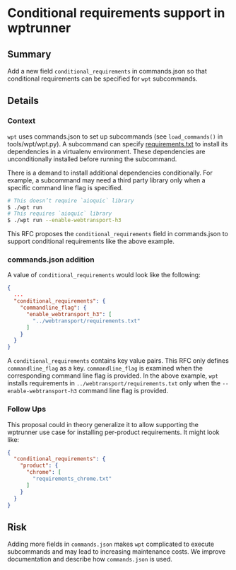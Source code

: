 # Conditional requirements support in wptrunner

## Summary

Add a new field `conditional_requirements` in commands.json so that conditional
requirements can be specified for `wpt` subcommands.

## Details

### Context

`wpt` uses commands.json to set up subcommands (see `load_commands()` in
tools/wpt/wpt.py). A subcommand can specify
[requirements.txt](https://pip.pypa.io/en/stable/user_guide/#requirements-files)
to install its dependencies in a virtualenv environment. These dependencies are
unconditionally installed before running the subcommand.

There is a demand to install additional dependencies conditionally. For example,
a subcommand may need a third party library only when a specific command line
flag is specified.

```sh
# This doesn’t require `aioquic` library
$ ./wpt run
# This requires `aioquic` library
$ ./wpt run --enable-webtransport-h3
```

This RFC proposes the `conditional_requirements` field in commands.json to
support conditional requirements like the above example.

### commands.json addition

A value of `conditional_requirements` would look like the following:

```json
{
  ...
  "conditional_requirements": {
    "commandline_flag": {
      "enable_webtransport_h3": [
        "../webtransport/requirements.txt"
      ]
    }
  }
}
```

A `conditional_requirements` contains key value pairs. This RFC only defines
`commandline_flag` as a key. `commandline_flag` is examined when the
corresponding command line flag is provided. In the above example, `wpt`
installs requirements in `../webtransport/requirements.txt` only when the
`--enable-webtransport-h3` command line flag is provided.

### Follow Ups

This proposal could in theory generalize it to allow supporting the wptrunner
use case for installing per-product requirements. It might look like:

```json
{
  "conditional_requirements": {
    "product": {
      "chrome": [
        "requirements_chrome.txt"
      ]
    }
  }
}
```

## Risk

Adding more fields in `commands.json` makes `wpt` complicated to execute
subcommands and may lead to increasing maintenance costs. We improve
documentation and describe how `commands.json` is used.
